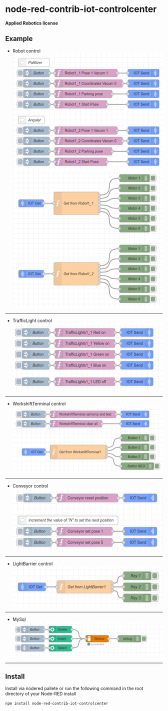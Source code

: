 # node-red-contrib-iot-controlcenter

**Applied Robotics license**

## Example
+ Robot control\
![](./pictures/Robotcontrol.png "Title")\
![](./pictures/GetvalueforRobot.png "Title")
---
+ TrafficLight control\
![](./pictures/TrafficLightcontrol.png "Title")
---
+ WorkshiftTerminal control\
![](./pictures/WorkshiftTerminalcontrol.png "Title")
---
+ Conveyor control\
![](./pictures/Conveyorcontrol.png "Title")
---
+ LightBarrier control\
![](./pictures/LightBarriercontrol.png "Title")
---
+ MySql\
![](./pictures/MySql.png "Title")
---

## Install
Install via nodered pallete or run the following command in the root directory of your Node-RED install

```
npm install node-red-contrib-iot-controlcenter
```
